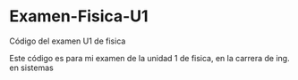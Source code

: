 # Examen-Fisica-U1
Código del examen U1 de fisica

Este código es para mi examen de la unidad 1 de fisica, en la carrera de ing. en sistemas
